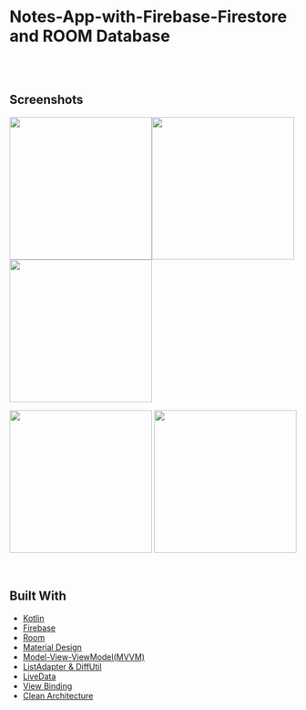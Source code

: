 # Notes-App-with-Firebase-Firestore and ROOM Database


<br>





<br>


## Screenshots
<img src="assets/1.png" width="250"/><img src="assets/2.png" width="250"/> <img src="assets/3.png" width="250"/>

<img src="assets/4.png" width="250"/> <img src="assets/5.png" width="250"/>


<br>


## Built With

* [Kotlin](https://kotlinlang.org)
* [Firebase](https://firebase.google.com/)
* [Room](https://developer.android.com/training/data-storage/room)
* [Material Design](https://m2.material.io/develop/android)
* [Model-View-ViewModel(MVVM)](https://developer.android.com/topic/libraries/architecture/viewmodel)
* [ListAdapter & DiffUtil](https://developer.android.com/reference/kotlin/androidx/recyclerview/widget/ListAdapter)
* [LiveData](https://developer.android.com/topic/libraries/architecture/livedata)
* [View Binding](https://developer.android.com/topic/libraries/view-binding)
* [Clean Architecture](https://www.raywenderlich.com/3595916-clean-architecture-tutorial-for-android-getting-started)

<br>
